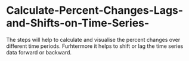 # Calculate-Percent-Changes-Lags-and-Shifts-on-Time-Series-
The steps will help to calculate and visualise the percent changes over different time periods. Furhtermore it helps to shift or lag the time series data forward or backward.  
